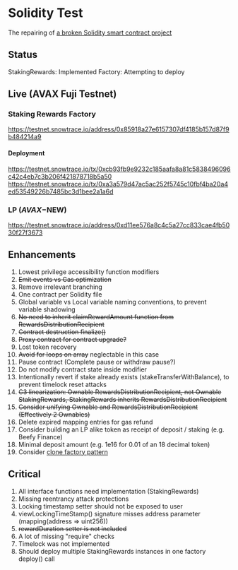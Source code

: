 # Solidity Test
The repairing of [a broken Solidity smart contract project](https://github.com/EBS369/solidity-test/commit/636d68088199400193bf53757a2bbeefeb62febd)

## Status
StakingRewards: Implemented
Factory: Attempting to deploy

## Live (AVAX Fuji Testnet)

### Staking Rewards Factory
https://testnet.snowtrace.io/address/0x85918a27e6157307df4185b157d87f9b484214a9

#### Deployment
https://testnet.snowtrace.io/tx/0xcb93fb9e9232c185aafa8a81c5838496096c42c4eb7c3b206f421878718b5a50
https://testnet.snowtrace.io/tx/0xa3a579d47ac5ac252f5745c10fbf4ba20a4ed53549226b7485bc3d1bee2a1a6d

### LP ($AVAX-$NEW)
https://testnet.snowtrace.io/address/0xd11ee576a8c4c5a27cc833cae4fb5030f27f3673

## Enhancements

1. Lowest privilege accessibility function modifiers
2. ~~Emit events vs Gas optimization~~
3. Remove irrelevant branching
4. One contract per Solidity file
5. Global variable vs Local variable naming conventions, to prevent variable shadowing
6. ~~No need to inherit claimRewardAmount function from RewardsDistributionRecipient~~
7. ~~Contract destruction finalize()~~
8. ~~Proxy contract for contract upgrade?~~
9. Lost token recovery
10. ~~Avoid for loops on array~~ neglectable in this case
11. Pause contract (Complete pause or withdraw pause?)
12. Do not modify contract state inside modifier
13. Intentionally revert if stake already exists (stakeTransferWithBalance), to prevent timelock reset attacks
14. ~~C3 linearization: Ownable RewardsDistributionRecipient, not Ownable StakingRewards, StakingRewards inherits RewardsDistributionRecipient~~
15. ~~Consider unifying Ownable and RewardsDistributionRecipient (Effectively 2 Ownables)~~
16. Delete expired mapping entries for gas refund
17. Consider building an LP alike token as receipt of deposit / staking (e.g. Beefy Finance)
18. Minimal deposit amount (e.g. 1e16 for 0.01 of an 18 decimal token)
19. Consider [clone factory pattern](https://blog.logrocket.com/creating-contract-factory-clone-solidity-smart-contracts/)

## Critical

1. All interface functions need implementation (StakingRewards)
2. Missing reentrancy attack protections
3. Locking timestamp setter should not be exposed to user
4. viewLockingTimeStamp() signature misses address parameter (mapping(address => uint256))
5. ~~rewardDuration setter is not included~~
6. A lot of missing "require" checks
7. Timelock was not implemented
8. Should deploy multiple StakingRewards instances in one factory deploy() call

